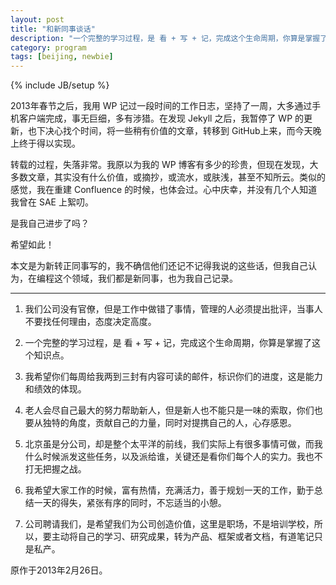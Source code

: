 ```yaml
---
layout: post
title: "和新同事谈话"
description: "一个完整的学习过程，是 看 + 写 + 记，完成这个生命周期，你算是掌握了这个知识点。"
category: program
tags: [beijing, newbie]
---
```

{% include JB/setup %}

2013年春节之后，我用 WP 记过一段时间的工作日志，坚持了一周，大多通过手机客户端完成，事无巨细，多有涉猎。在发现 Jekyll 之后，我暂停了 WP 的更新，也下决心找个时间，将一些稍有价值的文章，转移到 GitHub上来，而今天晚上终于得以实现。

转载的过程，失落非常。我原以为我的 WP 博客有多少的珍贵，但现在发现，大多数文章，其实没有什么价值，或摘抄，或流水，或肤浅，甚至不知所云。类似的感觉，我在重建 Confluence 的时候，也体会过。心中庆幸，并没有几个人知道我曾在 SAE 上絮叨。

是我自己进步了吗？

希望如此！

本文是为新转正同事写的，我不确信他们还记不记得我说的这些话，但我自己认为，在编程这个领域，我们都是新同事，也为我自己记录。

----

1. 我们公司没有官僚，但是工作中做错了事情，管理的人必须提出批评，当事人不要找任何理由，态度决定高度。

2. 一个完整的学习过程，是 看 + 写 + 记，完成这个生命周期，你算是掌握了这个知识点。

3. 我希望你们每周给我两到三封有内容可读的邮件，标识你们的进度，这是能力和绩效的体现。

4. 老人会尽自己最大的努力帮助新人，但是新人也不能只是一味的索取，你们也要从独特的角度，贡献自己的力量，同时对提携自己的人，心存感恩。

5. 北京虽是分公司，却是整个太平洋的前线，我们实际上有很多事情可做，而我什么时候派发这些任务，以及派给谁，关键还是看你们每个人的实力。我也不打无把握之战。

6. 我希望大家工作的时候，富有热情，充满活力，善于规划一天的工作，勤于总结一天的得失，紧张有序的同时，不忘适当的小憩。

7. 公司聘请我们，是希望我们为公司创造价值，这里是职场，不是培训学校，所以，要主动将自己的学习、研究成果，转为产品、框架或者文档，有道笔记只是私产。

原作于2013年2月26日。
